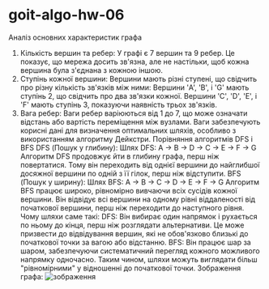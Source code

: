 # goit-algo-hw-06
Аналіз основних характеристик графа
1. Кількість вершин та ребер:
У графі є 7 вершин та 9 ребер. Це показує, що мережа досить зв'язна, але не настільки, щоб кожна вершина була з'єднана з кожною іншою.
2. Ступінь кожної вершини:
Вершини мають різні ступені, що свідчить про різну кількість зв'язків між ними:
Вершини 'A', 'B', і 'G' мають ступінь 2, що свідчить про два зв'язки кожної.
Вершини 'C', 'D', 'E', і 'F' мають ступінь 3, показуючи наявність трьох зв'язків.
3. Вага ребер:
Ваги ребер варіюються від 1 до 7, що може означати відстань або вартість переміщення між вузлами. Ваги забезпечують корисні дані для визначення оптимальних шляхів, особливо з використанням алгоритму Дейкстри.
Порівняння алгоритмів DFS і BFS
DFS (Пошук у глибину):
Шлях DFS: A -> B -> D -> C -> E -> F -> G
Алгоритм DFS продовжує йти в глибину графа, перш ніж повертатися. Тому він переходить від однієї вершини до найглибшої досяжної вершини по одній з її гілок, перш ніж відступити.
BFS (Пошук у ширину):
Шлях BFS: A -> B -> C -> D -> E -> F -> G
Алгоритм BFS працює широко, рівномірно вивчаючи всіх сусідів кожної вершини. Він відвідує всі вершини на одному рівні віддаленості від початкової вершини, перш ніж переходити до наступного рівня.
Чому шляхи саме такі:
DFS: Він вибирає один напрямок і рухається по ньому до кінця, перш ніж розглядати альтернативи. Це може призвести до відвідування вершин, які не обов'язково близькі до початкової точки за вагою або відстанню.
BFS: Він працює шар за шаром, забезпечуючи систематичний перегляд кожного можливого напрямку одночасно. Таким чином, шляхи можуть виглядати більш "рівномірними" у відношенні до початкової точки.
Зображення графа:
![зображення](https://github.com/SanSan987/goit-algo-hw-06/assets/155648403/16763cb5-c515-4f06-8c1e-6c193af78950)
